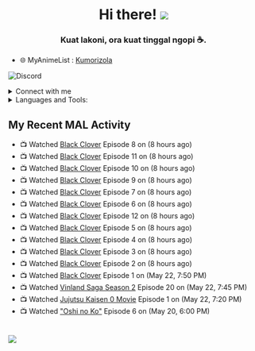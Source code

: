 <h1 align="center">Hi there! <img src="https://media.giphy.com/media/hvRJCLFzcasrR4ia7z/giphy.gif" width="25px"> </h1>
<h3 align="center">Kuat lakoni, ora kuat tinggal ngopi ☕.</h3>

- 🌐 MyAnimeList : [Kumorizola](https://myanimelist.net/animelist/Kumorizola)

![Discord](https://discord.c99.nl/widget/theme-3/761213268009943051.png)
<details>
      <summary>Connect with me</summary>
    <p align="left">
        <a href="https://www.facebook.com/kumori.hartley.1" target="blank"><img align="center"
                src="https://raw.githubusercontent.com/rahuldkjain/github-profile-readme-generator/master/src/images/icons/Social/facebook.svg"
                alt="kumori hartley" height="30" width="40" /></a>
        <a href="https://www.instagram.com/kumorizola/" target="blank"><img align="center"
                src="https://raw.githubusercontent.com/rahuldkjain/github-profile-readme-generator/master/src/images/icons/Social/instagram.svg"
                alt="kumorizola" height="30" width="40" /></a>
        <a href="https://discord.com" target="blank"><img align="center"
                src="https://raw.githubusercontent.com/rahuldkjain/github-profile-readme-generator/master/src/images/icons/Social/discord.svg"
                alt="Kumori#5882" height="30" width="40" /></a>
    </p>
</details>

<details>
    <summary align="left">Languages and Tools:</summary>
<p align="left">
      <a href="https://www.w3schools.com/css/" target="_blank">
        <img src="https://raw.githubusercontent.com/devicons/devicon/master/icons/css3/css3-original-wordmark.svg"
            alt="css3" width="40" height="40" /> </a> <a href="https://www.w3.org/html/" target="_blank"> <img
            src="https://raw.githubusercontent.com/devicons/devicon/master/icons/html5/html5-original-wordmark.svg"
            alt="html5" width="40" height="40" /> </a> <a href="https://www.java.com" target="_blank"> <img
            src="https://raw.githubusercontent.com/devicons/devicon/master/icons/java/java-original.svg" alt="java"
            width="40" height="40" /> </a> <a href="https://developer.mozilla.org/en-US/docs/Web/JavaScript"
            target="_blank"> <img
            src="https://raw.githubusercontent.com/devicons/devicon/master/icons/javascript/javascript-original.svg"
            alt="javascript" width="40" height="40" /> </a> <a href="https://nodejs.org" target="_blank"> <img
            src="https://raw.githubusercontent.com/devicons/devicon/master/icons/nodejs/nodejs-original-wordmark.svg"
            alt="nodejs" width="40" height="40" /> </a> <a href="https://www.python.org" target="_blank"> <img
            src="https://raw.githubusercontent.com/devicons/devicon/master/icons/python/python-original.svg"
            alt="python" width="40" height="40" /> </a> <a href="https://www.typescriptlang.org/" target="_blank"> <img
            src="https://raw.githubusercontent.com/devicons/devicon/master/icons/typescript/typescript-original.svg" 
            alt="typescript" width="40" height="40" /> </a> <a href="https://www.photoshop.com/en" target="_blank"> <img
            src="https://upload.wikimedia.org/wikipedia/commons/a/af/Adobe_Photoshop_CC_icon.svg" alt="photoshop" width="40" height="40"/> </a>
            <a href="https://www.adobe.com/products/premiere.html" target="_blank"> <img
            src="https://upload.wikimedia.org/wikipedia/commons/4/40/Adobe_Premiere_Pro_CC_icon.svg" alt="Premiere pro" width="40" height="40"/> </a>
            <a href="https://www.adobe.com/in/products/illustrator.html" target="_blank"> <img 
            src="https://upload.wikimedia.org/wikipedia/commons/f/fb/Adobe_Illustrator_CC_icon.svg" alt="illustrator" width="40" height="40"/> </a>
      
 </details>
 
 <h2> My Recent MAL Activity</h2>
<!-- MAL_ACTIVITY:start -->

- 📺 Watched [Black Clover](https://MyAnimeList.net/anime.php?id=34572) Episode 8 on (8 hours ago)
- 📺 Watched [Black Clover](https://MyAnimeList.net/anime.php?id=34572) Episode 11 on (8 hours ago)
- 📺 Watched [Black Clover](https://MyAnimeList.net/anime.php?id=34572) Episode 10 on (8 hours ago)
- 📺 Watched [Black Clover](https://MyAnimeList.net/anime.php?id=34572) Episode 9 on (8 hours ago)
- 📺 Watched [Black Clover](https://MyAnimeList.net/anime.php?id=34572) Episode 7 on (8 hours ago)
- 📺 Watched [Black Clover](https://MyAnimeList.net/anime.php?id=34572) Episode 6 on (8 hours ago)
- 📺 Watched [Black Clover](https://MyAnimeList.net/anime.php?id=34572) Episode 12 on (8 hours ago)
- 📺 Watched [Black Clover](https://MyAnimeList.net/anime.php?id=34572) Episode 5 on (8 hours ago)
- 📺 Watched [Black Clover](https://MyAnimeList.net/anime.php?id=34572) Episode 4 on (8 hours ago)
- 📺 Watched [Black Clover](https://MyAnimeList.net/anime.php?id=34572) Episode 3 on (8 hours ago)
- 📺 Watched [Black Clover](https://MyAnimeList.net/anime.php?id=34572) Episode 2 on (8 hours ago)
- 📺 Watched [Black Clover](https://MyAnimeList.net/anime.php?id=34572) Episode 1 on (May 22, 7:50 PM)
- 📺 Watched [Vinland Saga Season 2](https://MyAnimeList.net/anime.php?id=49387) Episode 20 on (May 22, 7:45 PM)
- 📺 Watched [Jujutsu Kaisen 0 Movie](https://MyAnimeList.net/anime.php?id=48561) Episode 1 on (May 22, 7:20 PM)
- 📺 Watched ["Oshi no Ko"](https://MyAnimeList.net/anime.php?id=52034) Episode 6 on (May 20, 6:00 PM)

<!-- MAL_ACTIVITY:end -->

  
<h2 align="left"> <img src="https://media.discordapp.net/attachments/918405470073520168/919220018355523584/ezgif.com-gif-maker_1.gif">
